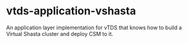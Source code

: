 # vtds-application-vshasta

An application layer implementation for vTDS that knows how to build a
Virtual Shasta cluster and deploy CSM to it.
